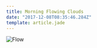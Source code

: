 ```yaml
---
title: Morning Flowing Clouds
date: "2017-12-08T08:35:46.284Z"
template: article.jade
---
```


![Flow](animation-2017-12-08_07-28-25.gif)
